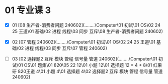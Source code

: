 # 01 专业课 3

- [x] 01  [08 生产者-消费者问题 240602](..\..\..\..\Computer\01 初试\01 OS\02 24 25 王道\01 基础\02 进程 线程\03 同步 互斥\08 生产者-消费者问题 240602) 
- [x] 02  [07 管程 240602](..\..\..\..\Computer\01 初试\01 OS\02 24 25 王道\01 基础\02 进程 线程\03 同步 互斥\07 管程 240602) 
- [ ] 03  [02 选择题2 互斥 模块 管程 信号量 管道 240602](..\..\..\..\Computer\01 初试\01 OS\01 题集\01 820\05 22 12\01 小题 12\01 选择题 12 = 4 + 8\01 红果研 820王道 4\01 小题 4\01 选择题 4\02 选择题2 互斥 模块 管程 信号量 管道 240602) 



